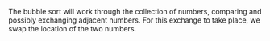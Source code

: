 ﻿The bubble sort will work through the collection of numbers, 
comparing and possibly exchanging adjacent numbers. 
For this exchange to take place, we swap the location of the two numbers.